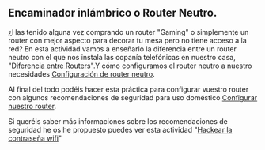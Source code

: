## Encaminador inlámbrico o Router Neutro.

¿Has tenido alguna vez comprando un router "Gaming" o simplemente un router con mejor aspecto para decorar tu mesa pero no tiene acceso a la red? En esta actividad vamos a enseñarlo la diferencia entre un router neutro con el que nos instala las copanía telefónicas en nuestro casa, "[Diferencia entre Routers](ActividadRQ5.1.md)".Y cómo configuramos el router neutro a nuestro necesidades [Configuración de router neutro](ActividadRQ5.2.md).

Al final del todo podéis hacer esta práctica para configurar vuestro router con algunos recomendaciones de seguridad para uso doméstico
[Configurar nuestro router](ActividadRQ5.3.md).

Si queréis saber más informaciones sobre los recomendaciones de seguridad he os he propuesto puedes ver esta actividad "[Hackear la contraseña wifi](ActividadRQ5.1.md)"


